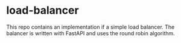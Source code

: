 # load-balancer

This repo contains an implementation if a simple load balancer. The balancer is written with FastAPI and uses the round robin algorithm.
